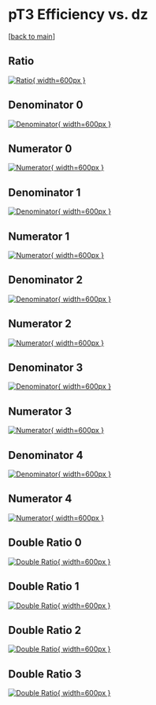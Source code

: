 # pT3 Efficiency vs. dz

[[back to main](./)]



## Ratio

[![Ratio](../mtv/var/pT3_base_11_-1_eff_dz.png){ width=600px }](../mtv/var/pT3_base_11_-1_eff_dz.pdf)

## Denominator 0

[![Denominator](../mtv/den/pT3_base_11_-1_eff_dz_den0.png){ width=600px }](../mtv/den/pT3_base_11_-1_eff_dz_den0.pdf)

## Numerator 0

[![Numerator](../mtv/num/pT3_base_11_-1_eff_dz_num0.png){ width=600px }](../mtv/num/pT3_base_11_-1_eff_dz_num0.pdf)

## Denominator 1

[![Denominator](../mtv/den/pT3_base_11_-1_eff_dz_den1.png){ width=600px }](../mtv/den/pT3_base_11_-1_eff_dz_den1.pdf)

## Numerator 1

[![Numerator](../mtv/num/pT3_base_11_-1_eff_dz_num1.png){ width=600px }](../mtv/num/pT3_base_11_-1_eff_dz_num1.pdf)

## Denominator 2

[![Denominator](../mtv/den/pT3_base_11_-1_eff_dz_den2.png){ width=600px }](../mtv/den/pT3_base_11_-1_eff_dz_den2.pdf)

## Numerator 2

[![Numerator](../mtv/num/pT3_base_11_-1_eff_dz_num2.png){ width=600px }](../mtv/num/pT3_base_11_-1_eff_dz_num2.pdf)

## Denominator 3

[![Denominator](../mtv/den/pT3_base_11_-1_eff_dz_den3.png){ width=600px }](../mtv/den/pT3_base_11_-1_eff_dz_den3.pdf)

## Numerator 3

[![Numerator](../mtv/num/pT3_base_11_-1_eff_dz_num3.png){ width=600px }](../mtv/num/pT3_base_11_-1_eff_dz_num3.pdf)

## Denominator 4

[![Denominator](../mtv/den/pT3_base_11_-1_eff_dz_den4.png){ width=600px }](../mtv/den/pT3_base_11_-1_eff_dz_den4.pdf)

## Numerator 4

[![Numerator](../mtv/num/pT3_base_11_-1_eff_dz_num4.png){ width=600px }](../mtv/num/pT3_base_11_-1_eff_dz_num4.pdf)

## Double Ratio 0

[![Double Ratio](../mtv/ratio/pT3_base_11_-1_eff_dz_ratio0.png){ width=600px }](../mtv/ratio/pT3_base_11_-1_eff_dz_ratio0.pdf)

## Double Ratio 1

[![Double Ratio](../mtv/ratio/pT3_base_11_-1_eff_dz_ratio1.png){ width=600px }](../mtv/ratio/pT3_base_11_-1_eff_dz_ratio1.pdf)

## Double Ratio 2

[![Double Ratio](../mtv/ratio/pT3_base_11_-1_eff_dz_ratio2.png){ width=600px }](../mtv/ratio/pT3_base_11_-1_eff_dz_ratio2.pdf)

## Double Ratio 3

[![Double Ratio](../mtv/ratio/pT3_base_11_-1_eff_dz_ratio3.png){ width=600px }](../mtv/ratio/pT3_base_11_-1_eff_dz_ratio3.pdf)

